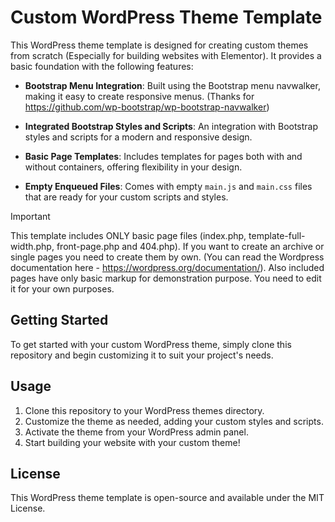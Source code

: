 # Custom WordPress Theme Template

This WordPress theme template is designed for creating custom themes from scratch (Especially for building websites with Elementor). It provides a basic foundation with the following features:

- **Bootstrap Menu Integration**: Built using the Bootstrap menu navwalker, making it easy to create responsive menus. (Thanks for https://github.com/wp-bootstrap/wp-bootstrap-navwalker)

- **Integrated Bootstrap Styles and Scripts**: An integration with Bootstrap styles and scripts for a modern and responsive design.

- **Basic Page Templates**: Includes templates for pages both with and without containers, offering flexibility in your design.

- **Empty Enqueued Files**: Comes with empty `main.js` and `main.css` files that are ready for your custom scripts and styles.

> [!IMPORTANT]  
> This template includes ONLY basic page files (index.php, template-full-width.php, front-page.php and 404.php). If you want to create an archive or single pages you need to create them by own. (You can read the Wordpress documentation here - https://wordpress.org/documentation/). Also included pages have only basic markup for demonstration purpose. You need to edit it for your own purposes.

## Getting Started

To get started with your custom WordPress theme, simply clone this repository and begin customizing it to suit your project's needs.

## Usage

1. Clone this repository to your WordPress themes directory.
2. Customize the theme as needed, adding your custom styles and scripts.
3. Activate the theme from your WordPress admin panel.
4. Start building your website with your custom theme!

## License

This WordPress theme template is open-source and available under the MIT License.
